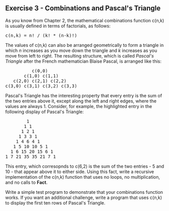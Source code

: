Exercise 3 - Combinations and Pascal's Triangle
----------------------------------------------- 

As you know from Chapter 2, the mathematical combinations function c(n,k) is usually defined in terms of factorials, as follows:

<pre>
c(n,k) = n! / (k! * (n-k)!)
</pre>

The values of c(n,k) can also be arranged geometrically to form a triangle in which *n* increases as you move down the triangle and *k* increases as you move from left to right. The resulting structure, which is called *Pascal's Triangle* after the French mathematician Blaise Pascal, is arranged like this:

<pre>
          c(0,0)
       c(1,0) c(1,1)
   c(2,0) c(2,1) c(2,2)
c(3,0) c(3,1) c(3,2) c(3,3)
</pre>

Pascal's Triangle has the interesting property that every entry is the sum of the two entries above it, except along the left and right edges, where the values are always 1. Consider, for example, the highlighted entry in the following display of Pascal's Triangle:

<pre>
        1
       1 1
      1 2 1
     1 3 3 1
    1 4 6 4 1
   1 5 10 10 5 1
  1 6 15 20 15 6 1
1 7 21 35 35 21 7 1
</pre>

This entry, which corresopnds to c(6,2) is the sum of the two entries - 5 and 10 - that appear above it to either side. Using this fact, write a recursive implementation of the c(n,k) function that uses no loops, no multiplication, and no calls to **Fact**.

Write a simple test program to demonstrate that your combinations function works. If you want an additional challenge, write a program that uses c(n,k) to display the first ten rows of Pascal's Triangle.